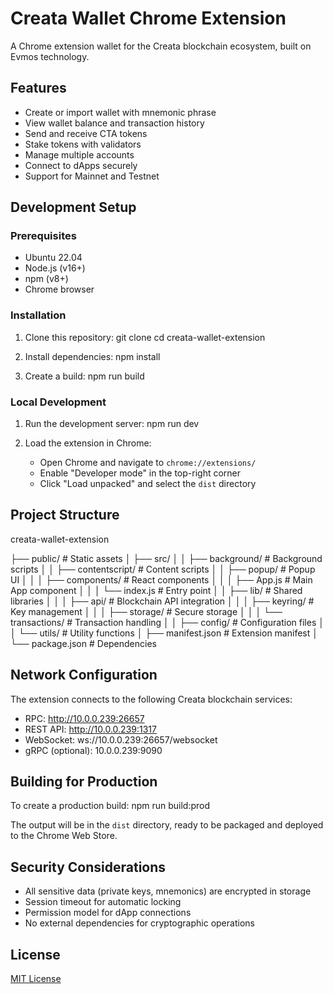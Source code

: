 # Creata Wallet Chrome Extension
A Chrome extension wallet for the Creata blockchain ecosystem, built on Evmos technology.

## Features
- Create or import wallet with mnemonic phrase
- View wallet balance and transaction history
- Send and receive CTA tokens
- Stake tokens with validators
- Manage multiple accounts
- Connect to dApps securely
- Support for Mainnet and Testnet

## Development Setup

### Prerequisites
- Ubuntu 22.04
- Node.js (v16+)
- npm (v8+)
- Chrome browser

### Installation
1. Clone this repository:
git clone <repository-url>
cd creata-wallet-extension

2. Install dependencies:
npm install

3. Create a build:
npm run build

### Local Development
1. Run the development server:
npm run dev

2. Load the extension in Chrome:
   - Open Chrome and navigate to `chrome://extensions/`
   - Enable "Developer mode" in the top-right corner
   - Click "Load unpacked" and select the `dist` directory

## Project Structure
creata-wallet-extension

├── public/                  # Static assets
│ 
├── src/
│ 
│   ├── background/          # Background scripts
│ 
│   ├── contentscript/       # Content scripts
│ 
│   ├── popup/               # Popup UI
│ 
│   │   ├── components/      # React components
│ 
│   │   ├── App.js           # Main App component
│ 
│   │   └── index.js         # Entry point
│ 
│   ├── lib/                 # Shared libraries
│ 
│   │   ├── api/             # Blockchain API integration
│ 
│   │   ├── keyring/         # Key management
│ 
│   │   ├── storage/         # Secure storage
│ 
│   │   └── transactions/    # Transaction handling
│ 
│   ├── config/              # Configuration files
│ 
│   └── utils/               # Utility functions
│ 
├── manifest.json            # Extension manifest
│ 
└── package.json             # Dependencies


## Network Configuration
The extension connects to the following Creata blockchain services:

- RPC: http://10.0.0.239:26657
- REST API: http://10.0.0.239:1317
- WebSocket: ws://10.0.0.239:26657/websocket
- gRPC (optional): 10.0.0.239:9090

## Building for Production
To create a production build:
npm run build:prod

The output will be in the `dist` directory, ready to be packaged and deployed to the Chrome Web Store.

## Security Considerations
- All sensitive data (private keys, mnemonics) are encrypted in storage
- Session timeout for automatic locking
- Permission model for dApp connections
- No external dependencies for cryptographic operations

## License

[MIT License](LICENSE)
